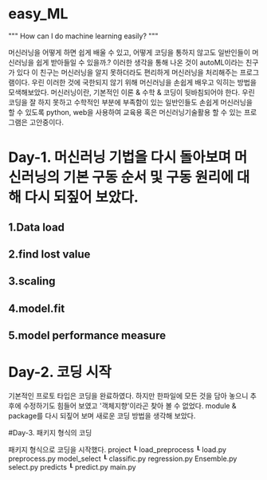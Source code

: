 # easy_ML
"""
How can I do machine learning easily?
"""


머신러닝을 어떻게 하면 쉽게 배울 수 있고, 어떻게 코딩을 통하지 않고도 일반인들이 머신러닝을 쉽게 받아들일 수 있을까.?
이러한 생각을 통해 나온 것이 autoML이라는 친구가 있다 이 친구는 머신러닝을 알지 못하더라도 편리하게 머신러닝을 처리해주는 프로그램이다.
우린 이러한 것에 국한되지 않기 위해 머신러닝을 손쉽게 배우고 익히는 방법을 모색해보았다.
머신러닝이란, 기본적인 이론 & 수학 & 코딩이 뒷바침되어야 한다. 우린 코딩을 잘 하지 못하고 수학적인 부분에 부족함이 있는 일반인들도
손쉽게 머신러닝을 할 수 있도록 python, web을 사용하여 교육용 혹은 머신러닝기술활용 할 수 있는 프로그램은 고안중이다.



# Day-1. 머신러닝 기법을 다시 돌아보며 머신러닝의 기본 구동 순서 및 구동 원리에 대해 다시 되짚어 보았다.

## 1.Data load
## 2.find lost value
## 3.scaling
## 4.model.fit
## 5.model performance measure

# Day-2. 코딩 시작

기본적인 프로토 타입은 코딩을 완료하였다. 하지만 한파일에 모든 것을 담아 놓으니 추후에 수정하기도 힘들어 보였고 '객체지향'이라곤 찾아 볼 수 없었다.
module & package를 다시 되짚어 보며 새로운 코딩 방법을 생각해 보았다.

#Day-3. 패키지 형식의 코딩

패키지 형식으로 코딩을 시작했다.
project
┖ load_preprocess
    ┖ load.py
      preprocess.py
  model_select
    ┖ classific.py
      regression.py
      Ensemble.py
      select.py
  predicts
    ┖ predict.py
  main.py
  
